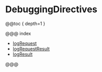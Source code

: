 <a id="debuggingdirectives-java"></a>
# DebuggingDirectives

@@toc { depth=1 }

@@@ index

* [logRequest](logRequest.md)
* [logRequestResult](logRequestResult.md)
* [logResult](logResult.md)

@@@